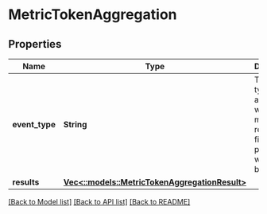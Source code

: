 # MetricTokenAggregation

## Properties
Name | Type | Description | Notes
------------ | ------------- | ------------- | -------------
**event_type** | **String** | The event type associated with this metric result. This field, when present, will always be `click`. | [optional] 
**results** | [**Vec<::models::MetricTokenAggregationResult>**](MetricTokenAggregationResult.md) |  | [optional] 

[[Back to Model list]](../README.md#documentation-for-models) [[Back to API list]](../README.md#documentation-for-api-endpoints) [[Back to README]](../README.md)


